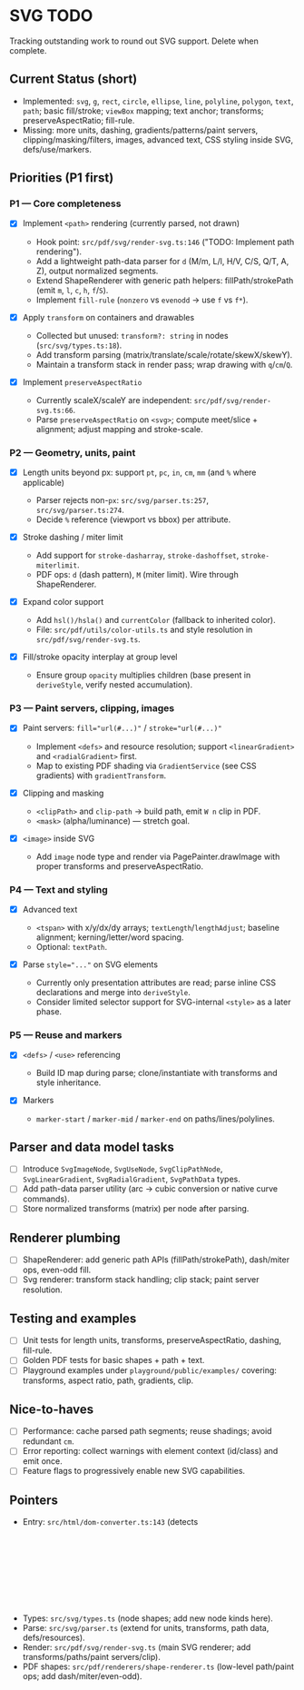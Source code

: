 # SVG TODO

Tracking outstanding work to round out SVG support. Delete when complete.

## Current Status (short)
- Implemented: `svg`, `g`, `rect`, `circle`, `ellipse`, `line`, `polyline`, `polygon`, `text`, `path`; basic fill/stroke; `viewBox` mapping; text anchor; transforms; preserveAspectRatio; fill-rule.
- Missing: more units, dashing, gradients/patterns/paint servers, clipping/masking/filters, images, advanced text, CSS styling inside SVG, defs/use/markers.

## Priorities (P1 first)

### P1 — Core completeness
- [x] Implement `<path>` rendering (currently parsed, not drawn)
  - Hook point: `src/pdf/svg/render-svg.ts:146` ("TODO: Implement path rendering").
  - Add a lightweight path-data parser for `d` (M/m, L/l, H/V, C/S, Q/T, A, Z), output normalized segments.
  - Extend ShapeRenderer with generic path helpers: fillPath/strokePath (emit `m`, `l`, `c`, `h`, `f`/`S`).
  - Implement `fill-rule` (`nonzero` vs `evenodd` → use `f` vs `f*`).

- [x] Apply `transform` on containers and drawables
  - Collected but unused: `transform?: string` in nodes (`src/svg/types.ts:18`).
  - Add transform parsing (matrix/translate/scale/rotate/skewX/skewY).
  - Maintain a transform stack in render pass; wrap drawing with `q`/`cm`/`Q`.

- [x] Implement `preserveAspectRatio`
  - Currently scaleX/scaleY are independent: `src/pdf/svg/render-svg.ts:66`.
  - Parse `preserveAspectRatio` on `<svg>`; compute meet/slice + alignment; adjust mapping and stroke-scale.

### P2 — Geometry, units, paint
- [x] Length units beyond px: support `pt`, `pc`, `in`, `cm`, `mm` (and `%` where applicable)
  - Parser rejects non-`px`: `src/svg/parser.ts:257`, `src/svg/parser.ts:274`.
  - Decide `%` reference (viewport vs bbox) per attribute.

- [x] Stroke dashing / miter limit
  - Add support for `stroke-dasharray`, `stroke-dashoffset`, `stroke-miterlimit`.
  - PDF ops: `d` (dash pattern), `M` (miter limit). Wire through ShapeRenderer.

- [x] Expand color support
  - Add `hsl()/hsla()` and `currentColor` (fallback to inherited color).
  - File: `src/pdf/utils/color-utils.ts` and style resolution in `src/pdf/svg/render-svg.ts`.

- [x] Fill/stroke opacity interplay at group level
  - Ensure group `opacity` multiplies children (base present in `deriveStyle`, verify nested accumulation).

### P3 — Paint servers, clipping, images
- [x] Paint servers: `fill="url(#...)"` / `stroke="url(#...)"`
  - Implement `<defs>` and resource resolution; support `<linearGradient>` and `<radialGradient>` first.
  - Map to existing PDF shading via `GradientService` (see CSS gradients) with `gradientTransform`.

- [x] Clipping and masking
  - `<clipPath>` and `clip-path` → build path, emit `W n` clip in PDF.
  - `<mask>` (alpha/luminance) — stretch goal.

- [x] `<image>` inside SVG
  - Add `image` node type and render via PagePainter.drawImage with proper transforms and preserveAspectRatio.

### P4 — Text and styling
- [x] Advanced text
  - `<tspan>` with x/y/dx/dy arrays; `textLength`/`lengthAdjust`; baseline alignment; kerning/letter/word spacing.
  - Optional: `textPath`.

- [x] Parse `style="..."` on SVG elements
  - Currently only presentation attributes are read; parse inline CSS declarations and merge into `deriveStyle`.
  - Consider limited selector support for SVG-internal `<style>` as a later phase.

### P5 — Reuse and markers
- [x] `<defs>` / `<use>` referencing
  - Build ID map during parse; clone/instantiate with transforms and style inheritance.

- [x] Markers
  - `marker-start` / `marker-mid` / `marker-end` on paths/lines/polylines.

## Parser and data model tasks
- [ ] Introduce `SvgImageNode`, `SvgUseNode`, `SvgClipPathNode`, `SvgLinearGradient`, `SvgRadialGradient`, `SvgPathData` types.
- [ ] Add path-data parser utility (arc → cubic conversion or native curve commands).
- [ ] Store normalized transforms (matrix) per node after parsing.

## Renderer plumbing
- [ ] ShapeRenderer: add generic path APIs (fillPath/strokePath), dash/miter ops, even-odd fill.
- [ ] Svg renderer: transform stack handling; clip stack; paint server resolution.

## Testing and examples
- [ ] Unit tests for length units, transforms, preserveAspectRatio, dashing, fill-rule.
- [ ] Golden PDF tests for basic shapes + path + text.
- [ ] Playground examples under `playground/public/examples/` covering: transforms, aspect ratio, path, gradients, clip.

## Nice-to-haves
- [ ] Performance: cache parsed path segments; reuse shadings; avoid redundant `cm`.
- [ ] Error reporting: collect warnings with element context (id/class) and emit once.
- [ ] Feature flags to progressively enable new SVG capabilities.

## Pointers
- Entry: `src/html/dom-converter.ts:143` (detects <svg>, builds customData/root/viewBox).
- Types: `src/svg/types.ts` (node shapes; add new node kinds here).
- Parse: `src/svg/parser.ts` (extend for units, transforms, path data, defs/resources).
- Render: `src/pdf/svg/render-svg.ts` (main SVG renderer; add transforms/paths/paint servers/clip).
- PDF shapes: `src/pdf/renderers/shape-renderer.ts` (low-level path/paint ops; add dash/miter/even-odd).
